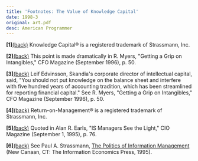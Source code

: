 ```yaml
---
title: 'Footnotes: The Value of Knowledge Capital'
date: 1998-3
original: art.pdf
desc: American Programmer
---
```


<a name="fn1"><b>[1]</b></a><a href="index.html#fn1">(back)</a> Knowledge
Capital&reg; is a registered trademark of Strassmann, Inc.


<a name="fn2"><b>[2]</b></a><a href="index.html#fn2">(back)</a> This point is
made dramatically in R.  Myers, "Getting a Grip on Intangibles," CFO
Magazine (September 1996), p. 50.


<a name="fn3"><b>[3]</b></a><a href="index.html#fn3">(back)</a> Leif
Edvinsson, Skandia's corporate director of intellectual capital, said,
"You should not put knowledge on the balance sheet and interfere with
five hundred years of accounting tradition, which has been streamlined
for reporting financial capital." See R. Myers, "Getting a Grip on
Intangibles," CFO Magazine (September 1996), p. 50.

<a name="fn4"><b>[4]</b></a><a href="index.html#fn4">(back)</a>
Return-on-Management&reg; is a registered trademark of Strassmann,
Inc.

<a name="fn5"><b>[5]</b></a><a href="index.html#fn5">(back)</a> Quoted in
Alan R. Earls, "IS Managers See the Light," CIO Magazine (September 1,
1995), p. 76.

<a name="fn6"><b>[6]</b></a><a href="index.html#fn6">(back)</a> See Paul A.
Strassmann, <a
href="http://www.strassmann.com/iep/info-politics.html">The Politics
of Information Management</a> (New Canaan, CT: The Information
Economics Press, 1995).


